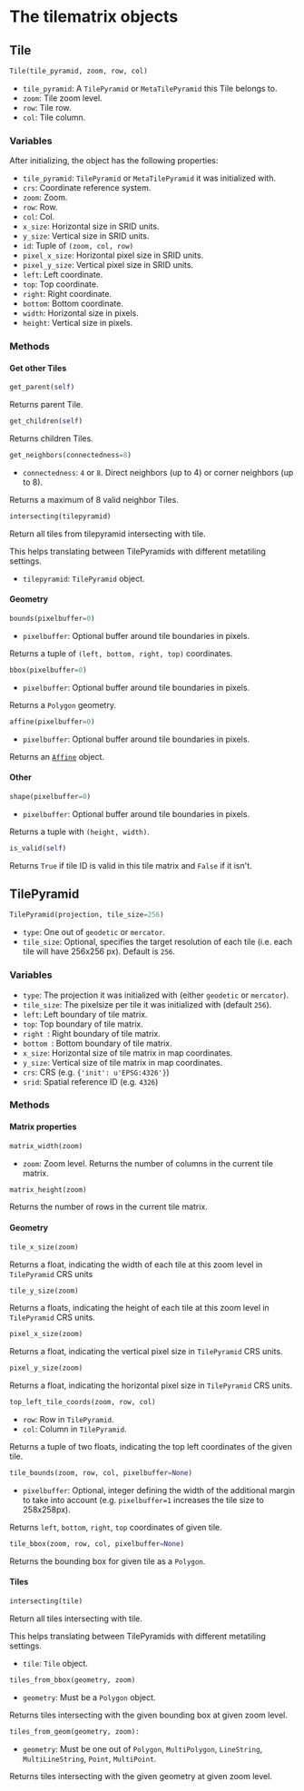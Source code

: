 # The tilematrix objects

## Tile

```python
Tile(tile_pyramid, zoom, row, col)
```
* ``tile_pyramid``: A ``TilePyramid`` or ``MetaTilePyramid`` this Tile belongs to.
* ``zoom``: Tile zoom level.
* ``row``: Tile row.
* ``col``: Tile column.

### Variables
After initializing, the object has the following properties:
* ``tile_pyramid``: ``TilePyramid`` or ``MetaTilePyramid`` it was initialized with.
* ``crs``: Coordinate reference system.
* ``zoom``: Zoom.
* ``row``: Row.
* ``col``: Col.
* ``x_size``: Horizontal size in SRID units.
* ``y_size``: Vertical size in SRID units.
* ``id``: Tuple of ``(zoom, col, row)``
* ``pixel_x_size``: Horizontal pixel size in SRID units.
* ``pixel_y_size``: Vertical pixel size in SRID units.
* ``left``: Left coordinate.
* ``top``: Top coordinate.
* ``right``: Right coordinate.
* ``bottom``: Bottom coordinate.
* ``width``: Horizontal size in pixels.
* ``height``: Vertical size in pixels.

### Methods

#### Get other Tiles
```python
get_parent(self)
```
Returns parent Tile.


```python
get_children(self)
```

Returns children Tiles.

```python
get_neighbors(connectedness=8)
```
* ``connectedness``: ``4`` or ``8``. Direct neighbors (up to 4) or corner neighbors (up to 8).

Returns a maximum of 8 valid neighbor Tiles.

```python
intersecting(tilepyramid)
```
Return all tiles from tilepyramid intersecting with tile.

This helps translating between TilePyramids with different metatiling
settings.
* ``tilepyramid``: ``TilePyramid`` object.


#### Geometry
```python
bounds(pixelbuffer=0)
```
* ``pixelbuffer``: Optional buffer around tile boundaries in pixels.

Returns a tuple of ``(left, bottom, right, top)`` coordinates.


```python
bbox(pixelbuffer=0)
```
* ``pixelbuffer``: Optional buffer around tile boundaries in pixels.

Returns a ``Polygon`` geometry.


```python
affine(pixelbuffer=0)
```
* ``pixelbuffer``: Optional buffer around tile boundaries in pixels.

Returns an [``Affine``](https://github.com/sgillies/affine) object.


#### Other
```python
shape(pixelbuffer=0)
```
* ``pixelbuffer``: Optional buffer around tile boundaries in pixels.

Returns a tuple with ``(height, width)``.


```python
is_valid(self)
```

Returns ``True`` if tile ID is valid in this tile matrix and ``False`` if it isn't.


## TilePyramid

```python
TilePyramid(projection, tile_size=256)
```
* ``type``: One out of ``geodetic`` or ``mercator``.
* ``tile_size``: Optional, specifies the target resolution of each tile (i.e. each tile will have 256x256 px). Default is ``256``.

### Variables
* ``type``: The projection it was initialized with (either ``geodetic`` or ``mercator``).
* ``tile_size``: The pixelsize per tile it was initialized with (default ``256``).
* ``left``: Left boundary of tile matrix.
* ``top``: Top boundary of tile matrix.
* ``right ``: Right boundary of tile matrix.
* ``bottom ``: Bottom boundary of tile matrix.
* ``x_size``: Horizontal size of tile matrix in map coordinates.
* ``y_size``: Vertical size of tile matrix in map coordinates.
* ``crs``: CRS (e.g. ``{'init': u'EPSG:4326'}``)
* ``srid``: Spatial reference ID (e.g. ``4326``)

### Methods

#### Matrix properties
```python
matrix_width(zoom)
```
* ``zoom``: Zoom level.
Returns the number of columns in the current tile matrix.

```python
matrix_height(zoom)
```
Returns the number of rows in the current tile matrix.

#### Geometry
```python
tile_x_size(zoom)
```
Returns a float, indicating the width of each tile at this zoom level in ``TilePyramid`` CRS units

```python
tile_y_size(zoom)
```
Returns a floats, indicating the height of each tile at this zoom level in ``TilePyramid`` CRS units.

```python
pixel_x_size(zoom)
```
Returns a float, indicating the vertical pixel size in ``TilePyramid`` CRS units.

```python
pixel_y_size(zoom)
```
Returns a float, indicating the horizontal pixel size in ``TilePyramid`` CRS units.

```python
top_left_tile_coords(zoom, row, col)
```
* ``row``: Row in ``TilePyramid``.
* ``col``: Column in ``TilePyramid``.

Returns a tuple of two floats, indicating the top left coordinates of the given tile.

```python
tile_bounds(zoom, row, col, pixelbuffer=None)
```
* ``pixelbuffer``: Optional, integer defining the width of the additional margin to take into account (e.g. ``pixelbuffer=1`` increases the tile size to 258x258px).

Returns ``left``, ``bottom``, ``right``, ``top`` coordinates of given tile.

```python
tile_bbox(zoom, row, col, pixelbuffer=None)
```
Returns the bounding box for given tile as a ``Polygon``.

#### Tiles
```python
intersecting(tile)
```
Return all tiles intersecting with tile.

This helps translating between TilePyramids with different metatiling
settings.
* ``tile``: ``Tile`` object.

```python
tiles_from_bbox(geometry, zoom)
```
* ``geometry``: Must be a ``Polygon`` object.

Returns tiles intersecting with the given bounding box at given zoom level.

```python
tiles_from_geom(geometry, zoom):
```
* ``geometry``: Must be one out of ``Polygon``, ``MultiPolygon``, ``LineString``, ``MultiLineString``, ``Point``, ``MultiPoint``.

Returns tiles intersecting with the given geometry at given zoom level.
